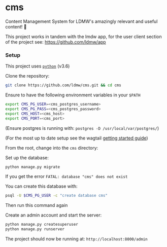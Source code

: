 # cms

Content Management System for LDMW's amazingly relevant and useful content! :tada:

This project works in tandem with the lmdw app, for the user client section of the project see: https://github.com/ldmw/app

### Setup

This project uses [`python`](https://www.python.org/) (v3.6)

Clone the repository:

```bash
git clone https://github.com/ldmw/cms.git && cd cms
```

Ensure to have the following environment variables in your `$PATH`

```bash
export CMS_PG_USER=<cms_postgres_username>
export CMS_PG_PASS=<cms_postgres_password>
export CMS_HOST=<cms_host>
export CMS_PORT=<cms_port>
```

(Ensure postgres is running with: `postgres -D /usr/local/var/postgres/`)

(For the most up to date setup see the wagtail [getting started guide](https://wagtail.io/developers/))

From the root, change into the `cms` directory:

Set up the database:

```bash
python manage.py migrate
```

If you get the error `FATAL: database "cms" does not exist`

You can create this database with:

```bash
psql -U $CMS_PG_USER -c "create database cms"
```

Then run this command again

Create an admin account and start the server:

```bash
python manage.py createsuperuser
python manage.py runserver
```

The project should now be running at: `http://localhost:8000/admin`

